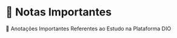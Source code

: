 # :bookmark_tabs: Notas Importantes
:pushpin: Anotações Importantes Referentes ao Estudo na Plataforma DIO
